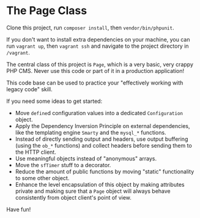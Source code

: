 # The Page Class

Clone this project, run `composer install`, then `vendor/bin/phpunit`.

If you don't want to install extra dependencies on your machine, you can run `vagrant up`, then `vagrant ssh` and navigate to the project directory in `/vagrant`.

The central class of this project is `Page`, which is a very basic, very crappy PHP CMS. Never use this code or part of it in a production application!

This code base can be used to practice your "effectively working with legacy code" skill.

If you need some ideas to get started:

- Move `define`d configuration values into a dedicated `Configuration` object.
- Apply the Dependency Inversion Principle on external dependencies, like the templating engine `Smarty` and the `mysql_*` functions.
- Instead of directly sending output and headers, use output buffering (using the `ob_*` functions) and collect headers before sending them to the HTTP client.
- Use meaningful objects instead of "anonymous" arrays.
- Move the `sfTimer` stuff to a decorator.
- Reduce the amount of public functions by moving "static" functionality to some other object.
- Enhance the level encapsulation of this object by making attributes private and making sure that a `Page` object will always behave consistently from object client's point of view.

Have fun!